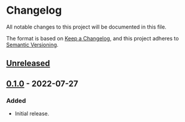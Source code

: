# Changelog
All notable changes to this project will be documented in this file.

The format is based on [Keep a Changelog](https://keepachangelog.com/en/1.0.0/),
and this project adheres to [Semantic Versioning](https://semver.org/spec/v2.0.0.html).

## [Unreleased]

## [0.1.0] - 2022-07-27
### Added
- Initial release.

[Unreleased]: https://github.com/gear-dapps/dao-light/compare/0.1.0...HEAD
[0.1.0]: https://github.com/gear-dapps/dao-light/compare/57153c6...0.1.0
